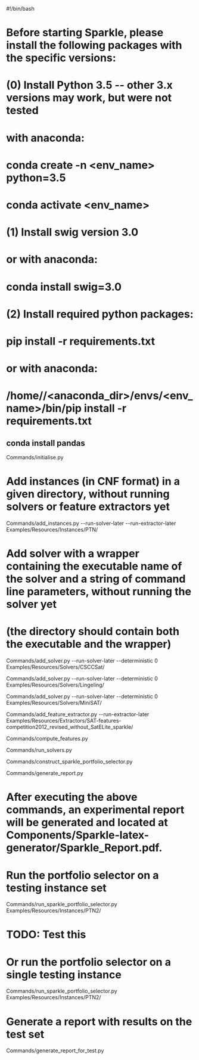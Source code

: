 #!/bin/bash

# Before starting Sparkle, please install the following packages with the specific versions:
# (0) Install Python 3.5 -- other 3.x versions may work, but were not tested
# with anaconda:
# conda create -n <env_name> python=3.5
# conda activate <env_name>
# (1) Install swig version 3.0
# or with anaconda:
# conda install swig=3.0
# (2) Install required python packages:
# pip install -r requirements.txt
# or with anaconda:
# /home/<username>/<anaconda_dir>/envs/<env_name>/bin/pip install -r requirements.txt

## conda install pandas
Commands/initialise.py

# Add instances (in CNF format) in a given directory, without running solvers or feature extractors yet
Commands/add_instances.py --run-solver-later --run-extractor-later Examples/Resources/Instances/PTN/

# Add solver with a wrapper containing the executable name of the solver and a string of command line parameters, without running the solver yet
# (the directory should contain both the executable and the wrapper)
Commands/add_solver.py --run-solver-later --deterministic 0 Examples/Resources/Solvers/CSCCSat/

Commands/add_solver.py --run-solver-later --deterministic 0 Examples/Resources/Solvers/Lingeling/

Commands/add_solver.py --run-solver-later --deterministic 0 Examples/Resources/Solvers/MiniSAT/

Commands/add_feature_extractor.py --run-extractor-later Examples/Resources/Extractors/SAT-features-competition2012_revised_without_SatELite_sparkle/

Commands/compute_features.py

Commands/run_solvers.py

Commands/construct_sparkle_portfolio_selector.py

Commands/generate_report.py

# After executing the above commands, an experimental report will be generated and located at Components/Sparkle-latex-generator/Sparkle_Report.pdf.

# Run the portfolio selector on a testing instance set
Commands/run_sparkle_portfolio_selector.py Examples/Resources/Instances/PTN2/

# TODO: Test this
# Or run the portfolio selector on a single testing instance
Commands/run_sparkle_portfolio_selector.py Examples/Resources/Instances/PTN2/

# Generate a report with results on the test set
Commands/generate_report_for_test.py

